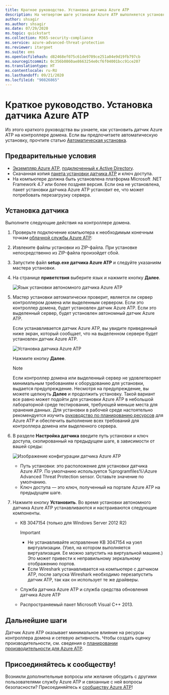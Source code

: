 ```yaml
---
title: Краткое руководство. Установка датчика Azure ATP
description: На четвертом шаге установки Azure ATP выполняется установка датчика Azure ATP.
author: shsagir
ms.author: shsagir
ms.date: 07/29/2020
ms.topic: quickstart
ms.collection: M365-security-compliance
ms.service: azure-advanced-threat-protection
ms.reviewer: itargoet
ms.suite: ems
ms.openlocfilehash: d82468ef075c61de9709ce251a04e9d19fb797cb
ms.sourcegitcommit: 0c356b0860ae8663254e0cf6f04001bcc91ce207
ms.translationtype: HT
ms.contentlocale: ru-RU
ms.lasthandoff: 09/21/2020
ms.locfileid: "90826865"
---
```

# <a name="quickstart-install-the-azure-atp-sensor"></a>Краткое руководство. Установка датчика Azure ATP

Из этого краткого руководства вы узнаете, как установить датчик Azure ATP на контроллере домена. Если вы предпочитаете автоматическую установку, прочтите статью [Автоматическая установка](silent-installation.md).

## <a name="prerequisites"></a>Предварительные условия

- [Экземпляр Azure ATP](install-step1.md), [подключенный к Active Directory](install-step2.md).
- Скачанная копия [пакета установки датчика ATP](install-step3.md) и ключ доступа.
- На компьютере должна быть установлена платформа Microsoft .NET Framework 4.7 или более поздняя версия. Если она не установлена, пакет установки датчика Azure ATP установит ее, что может потребовать перезагрузку сервера.

## <a name="install-the-sensor"></a>Установка датчика

Выполните следующие действия на контроллере домена.

1. Проверьте подключение компьютера к необходимым конечным точкам [облачной службы Azure ATP](configure-proxy.md#enable-access-to-azure-atp-service-urls-in-the-proxy-server):
1. Извлеките файлы установки из ZIP-файла. При установке непосредственно из ZIP-файла произойдет сбой.
1. Запустите файл **setup.exe датчика Azure ATP** и следуйте указаниям мастера установки.
1. На странице **приветствия** выберите язык и нажмите кнопку **Далее**.

    ![Язык установки автономного датчика Azure ATP](media/sensor-install-language.png)

1. Мастер установки автоматически проверит, является ли сервер контроллером домена или выделенным сервером. Если это контроллер домена, будет установлен датчик Azure ATP. Если это выделенный сервер, будет установлен автономный датчик Azure ATP.

    Если устанавливается датчик Azure ATP, вы увидите приведенный ниже экран, который сообщает, что на выделенном сервере будет установлен датчик Azure ATP.

    ![Установка датчика Azure ATP](media/sensor-install-deployment-type.png)

    Нажмите кнопку **Далее**.

    > [!NOTE]
    > Если контроллер домена или выделенный сервер не удовлетворяет минимальным требованиям к оборудованию для установки, выдается предупреждение. Несмотря на предупреждение, вы можете щелкнуть **Далее** и продолжить установку. Такой вариант все равно может подойти для установки Azure ATP в небольшой лабораторной среде тестирования, требующей меньше места для хранения данных. Для установки в рабочей среде настоятельно рекомендуется изучить [руководство по планированию ресурсов](capacity-planning.md) для Azure ATP и обеспечить выполнение всех требований для контроллера домена или выделенного сервера.

1. В разделе **Настройка датчика** введите путь установки и ключ доступа, скопированный на предыдущем шаге, в зависимости от вашей среды:

    ![Изображение конфигурации датчика Azure ATP](media/sensor-install-config.png)

    - Путь установки: это расположение для установки датчика Azure ATP. По умолчанию используется %programfiles%\Azure Advanced Threat Protection sensor. Оставьте значение по умолчанию.
    - Ключ доступа — это ключ, полученный на портале Azure ATP на предыдущем шаге.

1. Нажмите кнопку **Установить**. Во время установки автономного датчика Azure ATP устанавливаются и настраиваются следующие компоненты.

    - KB 3047154 (только для Windows Server 2012 R2)

        > [!IMPORTANT]
        >
        > - Не устанавливайте исправление KB 3047154 на узел виртуализации. (Узел, на котором выполняется виртуализация. Ее можно запустить на виртуальной машине.) Это может привести к неправильному зеркальному отображению портов.
        > - Если Wireshark устанавливается на компьютере с датчиком ATP, после запуска Wireshark необходимо перезапустить датчик ATP, так как он использует те же драйверы.

    - Служба датчика Azure ATP и служба средства обновления датчика Azure ATP
    - Распространяемый пакет Microsoft Visual C++ 2013.

## <a name="next-steps"></a>Дальнейшие шаги

Датчик Azure ATP оказывает минимальное влияние на ресурсы контроллера домена и сетевую активность. Чтобы создать оценку производительности, см. сведения о [планировании производительности для Azure ATP](capacity-planning.md).

## <a name="join-the-community"></a>Присоединяйтесь к сообществу!

Возникли дополнительные вопросы или желание обсудить с другими пользователями службу Azure ATP и связанные с ней вопросы безопасности? Присоединяйтесь к [сообществу Azure ATP](https://aka.ms/azureatpcommunity)!
